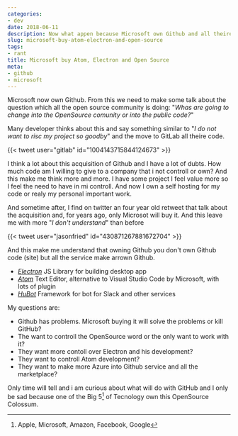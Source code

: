 ```yaml
---
categories:
- dev
date: 2018-06-11
description: Now what appen because Microsoft own Github and all theire project?
slug: microsoft-buy-atom-electron-and-open-source
tags:
- rant
title: Microsoft buy Atom, Electron and Open Source
meta:
- github
- microsoft
---
```


Microsoft now own Github. From this we need to make some talk about the question which all the open source community is doing: "_Whas are going to change into the OpenSource comunity or into the public code?_"

Many developer thinks about this and say something similar to "_I do not want to risc my project so goodby_" and the move to GitLab all theire code.

{{< tweet user="gitlab" id="1004143715844124673" >}}

I think a lot about this acquisition of Github and I have a lot of dubts. How much code am I willing to give to a company that i not controll or own?
And this make me think more and more. I have some project I feel value more so I feel the need to have in mi controll.
And now I own a self hosting for my code or realy my personal important work.

And sometime after, I find on twitter an four year old retweet that talk about the acquisition and, for years ago, only Microsot will buy it. And this leave me with more "_I don't understand_" than before

{{< tweet user="jasonfried" id="430871267881672704" >}}

And this make me understand that owning Github you don't own Github code (site) but all the service make arrown Github.

- [_Electron_](https://electronjs.org) JS Library for building desktop app
- [_Atom_](https://atom.io) Text Editor, alternative to Visual Studio Code by Microsoft, with lots of plugin
- [_HuBot_](https://hubot.github.com) Framework for bot for Slack and other services

My questions are:

- Github has problems. Microsoft buying it will solve the problems or kill GitHub?
- The want to controll the OpenSource word or the only want to work with it?
- They want more contoll over Electron and his development?
- They want to controll Atom development?
- They want to make more Azure into Github service and all the marketplace?

Only time will tell and i am curious about what will do with GitHub and I only be sad because one of the Big 5[^1] of Tecnology own this OpenSource Colossum.

[^1]: Apple, Microsoft, Amazon, Facebook, Google
